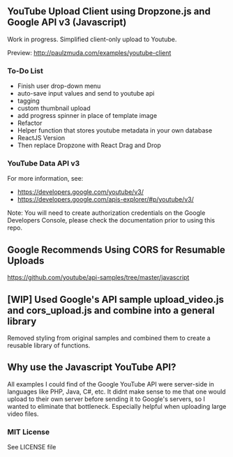 ## YouTube Upload Client using Dropzone.js and Google API v3 (Javascript)

Work in progress. Simplified client-only upload to Youtube.

Preview: http://paulzmuda.com/examples/youtube-client

### To-Do List
- Finish user drop-down menu 
- auto-save input values and send to youtube api
- tagging
- custom thumbnail upload
- add progress spinner in place of template image
- Refactor
- Helper function that stores youtube metadata in your own database
- ReactJS Version
- Then replace Dropzone with React Drag and Drop

### YouTube Data API v3

For more information, see:
- https://developers.google.com/youtube/v3/
- https://developers.google.com/apis-explorer/#p/youtube/v3/

Note: You will need to create authorization credentials on the Google Developers Console, please check the documentation prior to using this repo.

## Google Recommends Using CORS for Resumable Uploads

https://github.com/youtube/api-samples/tree/master/javascript

## [WIP] Used Google's API sample upload_video.js and cors_upload.js and combine into a general library

Removed styling from original samples and combined them to create a reusable library of functions.

## Why use the Javascript YouTube API?

All examples I could find of the Google YouTube API were server-side in languages like PHP, Java, C#, etc.  It didnt make sense to me that one would upload to their own server before sending it to Google's servers, so I wanted to eliminate that bottleneck.  Especially helpful when uploading large video files.

### MIT License

See LICENSE file
